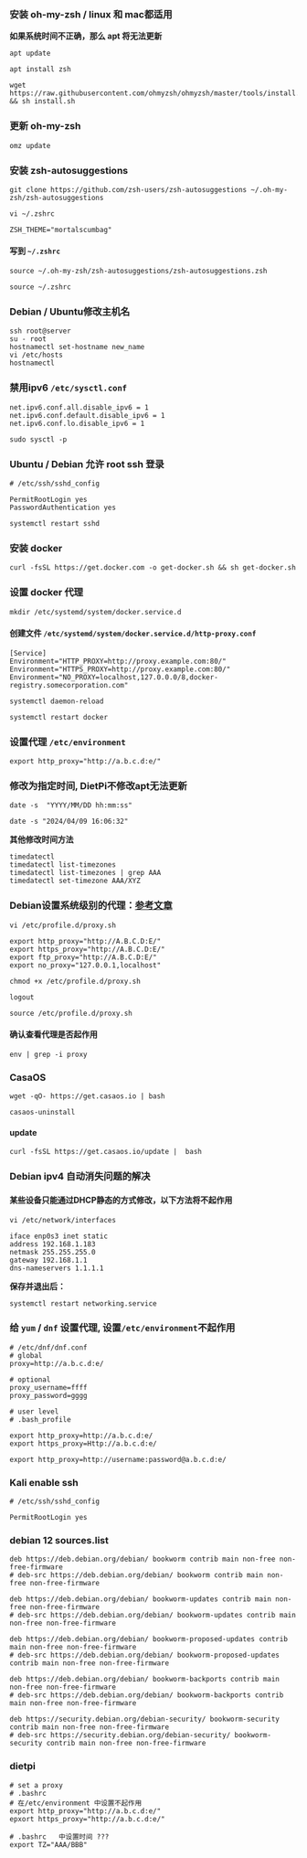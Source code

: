 ### 安装 oh-my-zsh / linux 和 mac都适用
__如果系统时间不正确，那么 apt 将无法更新__
```
apt update
```
```
apt install zsh
```

```
wget https://raw.githubusercontent.com/ohmyzsh/ohmyzsh/master/tools/install.sh && sh install.sh
```

### 更新 oh-my-zsh

```
omz update
```

### 安装 zsh-autosuggestions

```
git clone https://github.com/zsh-users/zsh-autosuggestions ~/.oh-my-zsh/zsh-autosuggestions
```
```
vi ~/.zshrc
```
```
ZSH_THEME="mortalscumbag"
```

#### 写到 `~/.zshrc`
```
source ~/.oh-my-zsh/zsh-autosuggestions/zsh-autosuggestions.zsh
```
```
source ~/.zshrc
```
### Debian / Ubuntu修改主机名

```
ssh root@server
su - root
hostnamectl set-hostname new_name
vi /etc/hosts
hostnamectl
```

### 禁用ipv6 `/etc/sysctl.conf`

```
net.ipv6.conf.all.disable_ipv6 = 1
net.ipv6.conf.default.disable_ipv6 = 1
net.ipv6.conf.lo.disable_ipv6 = 1
```

```
sudo sysctl -p
```

### Ubuntu / Debian 允许 root ssh 登录

```
# /etc/ssh/sshd_config

PermitRootLogin yes
PasswordAuthentication yes
```

```
systemctl restart sshd
```

### 安装 docker

```
curl -fsSL https://get.docker.com -o get-docker.sh && sh get-docker.sh
```

### 设置 docker 代理

```
mkdir /etc/systemd/system/docker.service.d
```
#### 创建文件 `/etc/systemd/system/docker.service.d/http-proxy.conf `
```
[Service]
Environment="HTTP_PROXY=http://proxy.example.com:80/"
Environment="HTTPS_PROXY=http://proxy.example.com:80/"
Environment="NO_PROXY=localhost,127.0.0.0/8,docker-registry.somecorporation.com"
```
```
systemctl daemon-reload
```

```
systemctl restart docker
```

### 设置代理 `/etc/environment`

```
export http_proxy="http://a.b.c.d:e/"
```


### 修改为指定时间, DietPi不修改apt无法更新
```
date -s  "YYYY/MM/DD hh:mm:ss"

date -s "2024/04/09 16:06:32"
```

__其他修改时间方法__

```
timedatectl
timedatectl list-timezones
timedatectl list-timezones | grep AAA
timedatectl set-timezone AAA/XYZ
```

### Debian设置系统级别的代理：[参考文章](https://computingforgeeks.com/how-to-set-system-proxy-on-debian-linux/)

```
vi /etc/profile.d/proxy.sh
```

```
export http_proxy="http://A.B.C.D:E/"
export https_proxy="http://A.B.C.D:E/"
export ftp_proxy="http://A.B.C.D:E/"
export no_proxy="127.0.0.1,localhost"
```

```
chmod +x /etc/profile.d/proxy.sh
```

```
logout
```

```
source /etc/profile.d/proxy.sh
```
#### 确认查看代理是否起作用
```
env | grep -i proxy
```



### CasaOS

```
wget -qO- https://get.casaos.io | bash
```

```
casaos-uninstall
```
#### update
```
curl -fsSL https://get.casaos.io/update |  bash
```



### Debian ipv4 自动消失问题的解决

#### 某些设备只能通过DHCP静态的方式修改，以下方法将不起作用

```
vi /etc/network/interfaces
```

```
iface enp0s3 inet static
address 192.168.1.183
netmask 255.255.255.0
gateway 192.168.1.1
dns-nameservers 1.1.1.1
```

__保存并退出后：__

```
systemctl restart networking.service
```

### 给 `yum` / `dnf` 设置代理, 设置`/etc/environment`不起作用

```
# /etc/dnf/dnf.conf
# global
proxy=http://a.b.c.d:e/

# optional
proxy_username=ffff
proxy_password=gggg
```
```
# user level
# .bash_profile

export http_proxy=http://a.b.c.d:e/
export https_proxy=Http://a.b.c.d:e/

export http_proxy=http://username:password@a.b.c.d:e/
```
### Kali enable ssh
```
# /etc/ssh/sshd_config

PermitRootLogin yes
```

### debian 12 sources.list

```
deb https://deb.debian.org/debian/ bookworm contrib main non-free non-free-firmware
# deb-src https://deb.debian.org/debian/ bookworm contrib main non-free non-free-firmware

deb https://deb.debian.org/debian/ bookworm-updates contrib main non-free non-free-firmware
# deb-src https://deb.debian.org/debian/ bookworm-updates contrib main non-free non-free-firmware

deb https://deb.debian.org/debian/ bookworm-proposed-updates contrib main non-free non-free-firmware
# deb-src https://deb.debian.org/debian/ bookworm-proposed-updates contrib main non-free non-free-firmware

deb https://deb.debian.org/debian/ bookworm-backports contrib main non-free non-free-firmware
# deb-src https://deb.debian.org/debian/ bookworm-backports contrib main non-free non-free-firmware

deb https://security.debian.org/debian-security/ bookworm-security contrib main non-free non-free-firmware
# deb-src https://security.debian.org/debian-security/ bookworm-security contrib main non-free non-free-firmware
```

### dietpi

```
# set a proxy
# .bashrc
# 在/etc/environment 中设置不起作用
export http_proxy="http://a.b.c.d:e/"
epxort https_proxy="http://a.b.c.d:e/"
```

```
# .bashrc	中设置时间 ???
export TZ="AAA/BBB"
```

